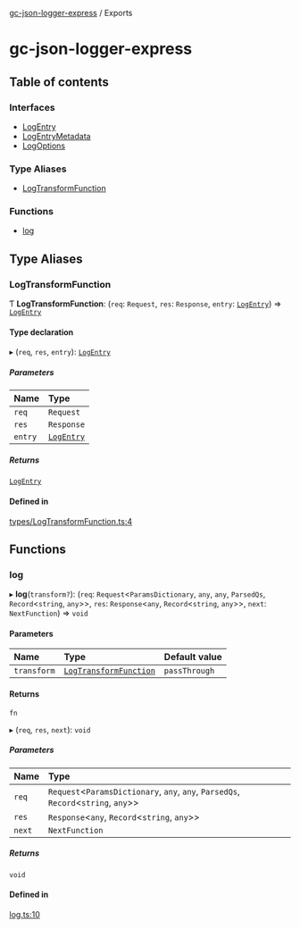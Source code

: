 [gc-json-logger-express](README.md) / Exports

# gc-json-logger-express

## Table of contents

### Interfaces

- [LogEntry](interfaces/LogEntry.md)
- [LogEntryMetadata](interfaces/LogEntryMetadata.md)
- [LogOptions](interfaces/LogOptions.md)

### Type Aliases

- [LogTransformFunction](modules.md#logtransformfunction)

### Functions

- [log](modules.md#log)

## Type Aliases

### LogTransformFunction

Ƭ **LogTransformFunction**: (`req`: `Request`, `res`: `Response`, `entry`: [`LogEntry`](interfaces/LogEntry.md)) => [`LogEntry`](interfaces/LogEntry.md)

#### Type declaration

▸ (`req`, `res`, `entry`): [`LogEntry`](interfaces/LogEntry.md)

##### Parameters

| Name | Type |
| :------ | :------ |
| `req` | `Request` |
| `res` | `Response` |
| `entry` | [`LogEntry`](interfaces/LogEntry.md) |

##### Returns

[`LogEntry`](interfaces/LogEntry.md)

#### Defined in

[types/LogTransformFunction.ts:4](https://github.com/igrek8/gc-json-logger-express/blob/e4062e4/src/types/LogTransformFunction.ts#L4)

## Functions

### log

▸ **log**(`transform?`): (`req`: `Request`<`ParamsDictionary`, `any`, `any`, `ParsedQs`, `Record`<`string`, `any`\>\>, `res`: `Response`<`any`, `Record`<`string`, `any`\>\>, `next`: `NextFunction`) => `void`

#### Parameters

| Name | Type | Default value |
| :------ | :------ | :------ |
| `transform` | [`LogTransformFunction`](modules.md#logtransformfunction) | `passThrough` |

#### Returns

`fn`

▸ (`req`, `res`, `next`): `void`

##### Parameters

| Name | Type |
| :------ | :------ |
| `req` | `Request`<`ParamsDictionary`, `any`, `any`, `ParsedQs`, `Record`<`string`, `any`\>\> |
| `res` | `Response`<`any`, `Record`<`string`, `any`\>\> |
| `next` | `NextFunction` |

##### Returns

`void`

#### Defined in

[log.ts:10](https://github.com/igrek8/gc-json-logger-express/blob/e4062e4/src/log.ts#L10)
